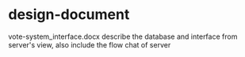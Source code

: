 design-document
===============
vote-system_interface.docx describe the database and interface from server's view, also include the flow chat of server
